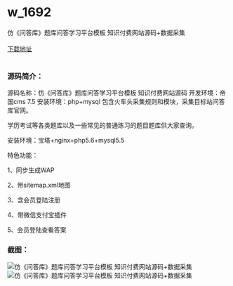 # w_1692
仿《问答库》题库问答学习平台模板 知识付费网站源码+数据采集
<br/></br>
[下载地址](https://www.uuid2.com/1692.html "下载地址")
<br/></br>
<h3>源码简介：</h3>
<p>源码名称：仿《问答库》题库问答学习平台模板 知识付费网站源码
开发环境：帝国cms 7.5
安装环境：php+mysql
包含火车头采集规则和模块，采集目标站问答库官网。<p>
<p>学历考试等各类题库以及一些常见的普通练习的题目题库供大家查询。<p>
<p>安装环境：宝塔+nginx+php5.6+mysql5.5<p>
<p>特色功能：<p>
<p>1、同步生成WAP<p>
<p>2、带sitemap.xml地图<p>
<p>3、含会员登陆注册<p>
<p>4、带微信支付宝插件<p>
<p>5、会员登陆查看答案<p>
<h3>截图：</h3>
<img src="https://www.uuid2.com/wp-content/uploads/img/202109/3c6e328469.png" alt="仿《问答库》题库问答学习平台模板 知识付费网站源码+数据采集"><img src="https://www.uuid2.com/wp-content/uploads/img/202110/b8a214c308.png" alt="仿《问答库》题库问答学习平台模板 知识付费网站源码+数据采集">
